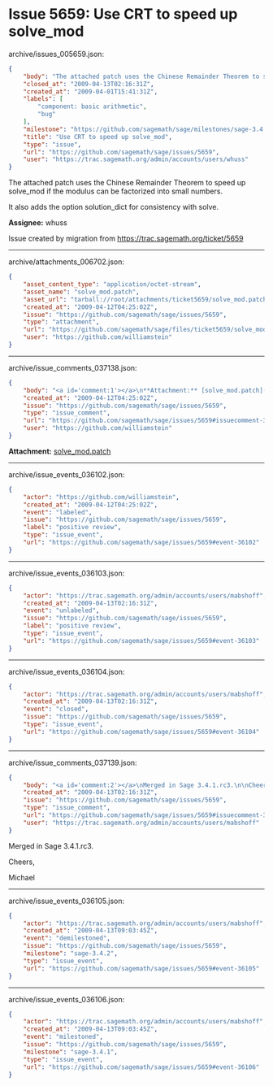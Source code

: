 # Issue 5659: Use CRT to speed up solve_mod

archive/issues_005659.json:
```json
{
    "body": "The attached patch uses the Chinese Remainder Theorem to speed up \nsolve_mod if the modulus can be factorized into small numbers.\n\nIt also adds the option solution_dict for consistency with solve.\n\n**Assignee:** whuss\n\nIssue created by migration from https://trac.sagemath.org/ticket/5659\n\n",
    "closed_at": "2009-04-13T02:16:31Z",
    "created_at": "2009-04-01T15:41:31Z",
    "labels": [
        "component: basic arithmetic",
        "bug"
    ],
    "milestone": "https://github.com/sagemath/sage/milestones/sage-3.4.1",
    "title": "Use CRT to speed up solve_mod",
    "type": "issue",
    "url": "https://github.com/sagemath/sage/issues/5659",
    "user": "https://trac.sagemath.org/admin/accounts/users/whuss"
}
```
The attached patch uses the Chinese Remainder Theorem to speed up 
solve_mod if the modulus can be factorized into small numbers.

It also adds the option solution_dict for consistency with solve.

**Assignee:** whuss

Issue created by migration from https://trac.sagemath.org/ticket/5659





---

archive/attachments_006702.json:
```json
{
    "asset_content_type": "application/octet-stream",
    "asset_name": "solve_mod.patch",
    "asset_url": "tarball://root/attachments/ticket5659/solve_mod.patch",
    "created_at": "2009-04-12T04:25:02Z",
    "issue": "https://github.com/sagemath/sage/issues/5659",
    "type": "attachment",
    "url": "https://github.com/sagemath/sage/files/ticket5659/solve_mod.patch",
    "user": "https://github.com/williamstein"
}
```



---

archive/issue_comments_037138.json:
```json
{
    "body": "<a id='comment:1'></a>\n**Attachment:** [solve_mod.patch](https://github.com/sagemath/sage/files/ticket5659/solve_mod.patch)",
    "created_at": "2009-04-12T04:25:02Z",
    "issue": "https://github.com/sagemath/sage/issues/5659",
    "type": "issue_comment",
    "url": "https://github.com/sagemath/sage/issues/5659#issuecomment-37138",
    "user": "https://github.com/williamstein"
}
```

<a id='comment:1'></a>
**Attachment:** [solve_mod.patch](https://github.com/sagemath/sage/files/ticket5659/solve_mod.patch)



---

archive/issue_events_036102.json:
```json
{
    "actor": "https://github.com/williamstein",
    "created_at": "2009-04-12T04:25:02Z",
    "event": "labeled",
    "issue": "https://github.com/sagemath/sage/issues/5659",
    "label": "positive review",
    "type": "issue_event",
    "url": "https://github.com/sagemath/sage/issues/5659#event-36102"
}
```



---

archive/issue_events_036103.json:
```json
{
    "actor": "https://trac.sagemath.org/admin/accounts/users/mabshoff",
    "created_at": "2009-04-13T02:16:31Z",
    "event": "unlabeled",
    "issue": "https://github.com/sagemath/sage/issues/5659",
    "label": "positive review",
    "type": "issue_event",
    "url": "https://github.com/sagemath/sage/issues/5659#event-36103"
}
```



---

archive/issue_events_036104.json:
```json
{
    "actor": "https://trac.sagemath.org/admin/accounts/users/mabshoff",
    "created_at": "2009-04-13T02:16:31Z",
    "event": "closed",
    "issue": "https://github.com/sagemath/sage/issues/5659",
    "type": "issue_event",
    "url": "https://github.com/sagemath/sage/issues/5659#event-36104"
}
```



---

archive/issue_comments_037139.json:
```json
{
    "body": "<a id='comment:2'></a>\nMerged in Sage 3.4.1.rc3.\n\nCheers,\n\nMichael",
    "created_at": "2009-04-13T02:16:31Z",
    "issue": "https://github.com/sagemath/sage/issues/5659",
    "type": "issue_comment",
    "url": "https://github.com/sagemath/sage/issues/5659#issuecomment-37139",
    "user": "https://trac.sagemath.org/admin/accounts/users/mabshoff"
}
```

<a id='comment:2'></a>
Merged in Sage 3.4.1.rc3.

Cheers,

Michael



---

archive/issue_events_036105.json:
```json
{
    "actor": "https://trac.sagemath.org/admin/accounts/users/mabshoff",
    "created_at": "2009-04-13T09:03:45Z",
    "event": "demilestoned",
    "issue": "https://github.com/sagemath/sage/issues/5659",
    "milestone": "sage-3.4.2",
    "type": "issue_event",
    "url": "https://github.com/sagemath/sage/issues/5659#event-36105"
}
```



---

archive/issue_events_036106.json:
```json
{
    "actor": "https://trac.sagemath.org/admin/accounts/users/mabshoff",
    "created_at": "2009-04-13T09:03:45Z",
    "event": "milestoned",
    "issue": "https://github.com/sagemath/sage/issues/5659",
    "milestone": "sage-3.4.1",
    "type": "issue_event",
    "url": "https://github.com/sagemath/sage/issues/5659#event-36106"
}
```
